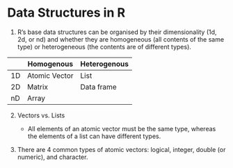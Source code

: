 # Data Structures in R


1. R’s base data structures can be organised by their dimensionality (1d, 2d, or nd) and whether they are homogeneous (all contents of the same type) or heterogeneous (the contents are of different types).


|    | Homogenous    | Heterogenous |
|----|---------------|--------------|
| 1D | Atomic Vector | List         |
| 2D | Matrix        | Data frame   |
| nD | Array         |              |


2. Vectors vs. Lists
	- All elements of an atomic vector must be the same type, whereas the elements of a list can have different types.
	
3. There are 4 common types of atomic vectors: logical, integer, double (or numeric), and character.